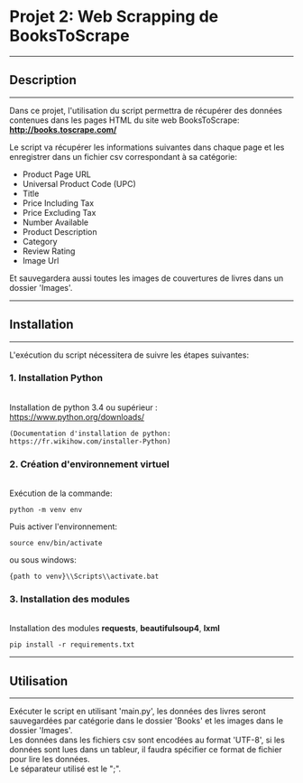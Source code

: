 # Projet 2: Web Scrapping de BooksToScrape
***
## Description
***
Dans ce projet, l'utilisation du script permettra de récupérer des données contenues dans les pages HTML du site web BooksToScrape:\
**http://books.toscrape.com/**

Le script va récupérer les informations suivantes dans chaque page et les enregistrer dans un fichier csv correspondant à sa catégorie: 
* Product Page URL
* Universal Product Code (UPC)
* Title
* Price Including Tax
* Price Excluding Tax
* Number Available
* Product Description
* Category
* Review Rating
* Image Url

Et sauvegardera aussi toutes les images de couvertures de livres dans un dossier 'Images'.
***
## Installation
***
L'exécution du script nécessitera de suivre les étapes suivantes:
### 1. Installation Python
\
Installation de python 3.4 ou supérieur : https://www.python.org/downloads/

	(Documentation d'installation de python: https://fr.wikihow.com/installer-Python)

### 2. Création d'environnement virtuel
\
Exécution de la commande:

	python -m venv env

Puis activer l'environnement:

	source env/bin/activate
ou sous windows:

	{path to venv}\\Scripts\\activate.bat

### 3. Installation des modules
\
Installation des modules **requests**, **beautifulsoup4**, **lxml**

	pip install -r requirements.txt


***
## Utilisation
***
Exécuter le script en utilisant 'main.py', les données des livres seront sauvegardées par catégorie dans le dossier 'Books' et les images dans le dossier 'Images'.\
Les données dans les fichiers csv sont encodées au format 'UTF-8', si les données sont lues dans un tableur, il faudra spécifier ce format de fichier pour lire les données.\
Le séparateur utilisé est le ";".

